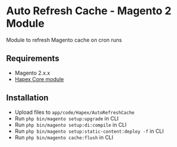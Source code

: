# Auto Refresh Cache - Magento 2 Module

Module to refresh Magento cache on cron runs

## Requirements
- Magento 2.x.x
- [Hapex Core module](https://github.com/shinoamakusa/m2-core)

## Installation
- Upload files to `app/code/Hapex/AutoRefreshCache`
- Run `php bin/magento setup:upgrade` in CLI
- Run `php bin/magento setup:di:compile` in CLI
- Run `php bin/magento setup:static-content:deploy -f` in CLI
- Run `php bin/magento cache:flush` in CLI
